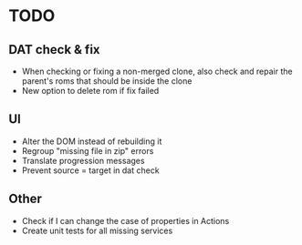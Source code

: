 # TODO

## DAT check & fix

* When checking or fixing a non-merged clone, also check and repair the parent's roms that should be inside the clone
* New option to delete rom if fix failed

## UI

* Alter the DOM instead of rebuilding it
* Regroup "missing file in zip" errors
* Translate progression messages
* Prevent source = target in dat check

## Other

* Check if I can change the case of properties in Actions
* Create unit tests for all missing services
